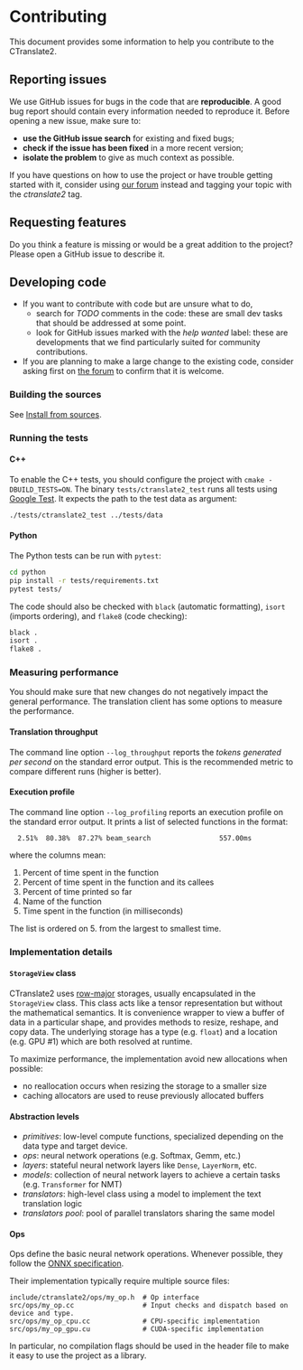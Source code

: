 # Contributing

This document provides some information to help you contribute to the CTranslate2.

## Reporting issues

We use GitHub issues for bugs in the code that are **reproducible**. A good bug report should contain every information needed to reproduce it. Before opening a new issue, make sure to:

* **use the GitHub issue search** for existing and fixed bugs;
* **check if the issue has been fixed** in a more recent version;
* **isolate the problem** to give as much context as possible.

If you have questions on how to use the project or have trouble getting started with it, consider using [our forum](https://forum.opennmt.net/) instead and tagging your topic with the *ctranslate2* tag.

## Requesting features

Do you think a feature is missing or would be a great addition to the project? Please open a GitHub issue to describe it.

## Developing code

* If you want to contribute with code but are unsure what to do,
  * search for *TODO* comments in the code: these are small dev tasks that should be addressed at some point.
  * look for GitHub issues marked with the *help wanted* label: these are developments that we find particularly suited for community contributions.
* If you are planning to make a large change to the existing code, consider asking first on [the forum](https://forum.opennmt.net/) to confirm that it is welcome.

### Building the sources

See [Install from sources](https://opennmt.net/CTranslate2/installation.html#install-from-sources).

### Running the tests

#### C++

To enable the C++ tests, you should configure the project with `cmake -DBUILD_TESTS=ON`. The binary `tests/ctranslate2_test` runs all tests using [Google Test](https://github.com/google/googletest). It expects the path to the test data as argument:

```bash
./tests/ctranslate2_test ../tests/data
```

#### Python

The Python tests can be run with `pytest`:

```bash
cd python
pip install -r tests/requirements.txt
pytest tests/
```

The code should also be checked with `black` (automatic formatting), `isort` (imports ordering), and `flake8` (code checking):

```bash
black .
isort .
flake8 .
```

### Measuring performance

You should make sure that new changes do not negatively impact the general performance. The translation client has some options to measure the performance.

#### Translation throughput

The command line option `--log_throughput` reports the *tokens generated per second* on the standard error output. This is the recommended metric to compare different runs (higher is better).

#### Execution profile

The command line option `--log_profiling` reports an execution profile on the standard error output. It prints a list of selected functions in the format:

```text
  2.51%  80.38%  87.27% beam_search                 557.00ms
```

where the columns mean:

1. Percent of time spent in the function
2. Percent of time spent in the function and its callees
3. Percent of time printed so far
4. Name of the function
5. Time spent in the function (in milliseconds)

The list is ordered on 5. from the largest to smallest time.

### Implementation details

#### `StorageView` class

CTranslate2 uses [row-major](https://en.wikipedia.org/wiki/Row-_and_column-major_order) storages, usually encapsulated in the `StorageView` class. This class acts like a tensor representation but without the mathematical semantics. It is convenience wrapper to view a buffer of data in a particular shape, and provides methods to resize, reshape, and copy data. The underlying storage has a type (e.g. `float`) and a location (e.g. GPU #1) which are both resolved at runtime.

To maximize performance, the implementation avoid new allocations when possible:

* no reallocation occurs when resizing the storage to a smaller size
* caching allocators are used to reuse previously allocated buffers

#### Abstraction levels

* *primitives*: low-level compute functions, specialized depending on the data type and target device.
* *ops*: neural network operations (e.g. Softmax, Gemm, etc.)
* *layers*: stateful neural network layers like `Dense`, `LayerNorm`, etc.
* *models*: collection of neural network layers to achieve a certain tasks (e.g. `Transformer` for NMT)
* *translators*: high-level class using a model to implement the text translation logic
* *translators pool*: pool of parallel translators sharing the same model

#### Ops

Ops define the basic neural network operations. Whenever possible, they follow the [ONNX specification](https://github.com/onnx/onnx/blob/master/docs/Operators.md).

Their implementation typically require multiple source files:

```text
include/ctranslate2/ops/my_op.h  # Op interface
src/ops/my_op.cc                 # Input checks and dispatch based on device and type.
src/ops/my_op_cpu.cc             # CPU-specific implementation
src/ops/my_op_gpu.cu             # CUDA-specific implementation
```

In particular, no compilation flags should be used in the header file to make it easy to use the project as a library.
